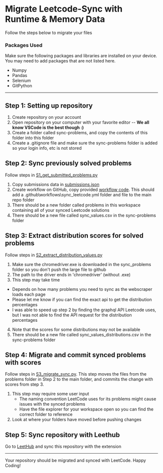 # Migrate Leetcode-Sync with Runtime & Memory Data
Follow the steps below to migrate your files

### Packages Used
Make sure the following packages and libraries are installed on your device. You may need to add packages that are not listed here.
- Numpy
- Pandas
- Selenium
- GitPython

***

## Step 1: Setting up repository
1. Create repository on your account
2. Open repository on your computer with your favorite editor -- **We all know VSCode is the best though :)**
3. Create a folder called sync-problems, and copy the contents of this folder into this folder
4. Create a .gitignore file and make sure the sync-problems folder is added so your login info, etc is not stored

## Step 2: Sync previously solved problems
Follow steps in [S1_get_submitted_problems.py](S1_get_submitted_problems.py)
1. Copy submissions data in [submissions.json](submissions.json)
2. Create workflow on GitHub, copy provided [workflow code](sync_leetcode.yml). This should add a .github\workflows\sync_leetcode.yml folder and file to the main repo folder
3. There should be a new folder called problems in this workspace containing all of your synced Leetcode solutions
4. There should be a new file called sync_values.csv in the sync-problems folder

## Step 3: Extract distribution scores for solved problems
Follow steps in [S2_extract_distribution_values.py](S2_extract_distribution_values.py)
1. Make sure the chromedriver.exe is downloaded in the sync_problems folder so you don't push the large file to github
2. The path to the driver ends in 'chromedriver' (without .exe)
3. This step may take time 
  - Depends on how many problems you need to sync as the webscraper loads each page
  - Please let me know if you can find the exact api to get the distribution percentages
  - I was able to speed up step 2 by finding the graphql API Leetcode uses, but I was not able to find the API request for the distribution percentages
4. Note that the scores for some distributions may not be available
5. There should be a new file called sync_values_distributions.csv in the sync-problems folder
  

## Step 4: Migrate and commit synced problems with scores
Follow steps in [S3_migrate_sync.py](S3_migrate_sync.py). This step moves the files from the problems folder in Step 2 to the main folder, and commits the change with scores from step 3.
1. This step may require some user input
   - The naming convention LeetCode uses for its problems might cause issues with the synced problems
   - Have the file explorer for your workspace open so you can find the correct folder to reference
2. Look at where your folders have moved before pushing changes

## Step 5: Sync repository with Leethub
Go to [LeetHub](https://chrome.google.com/webstore/detail/leethub/aciombdipochlnkbpcbgdpjffcfdbggi?hl=en) and sync this repository with the extension

***
Your repository should be migrated and synced with LeetCode. Happy Coding!
   
  






